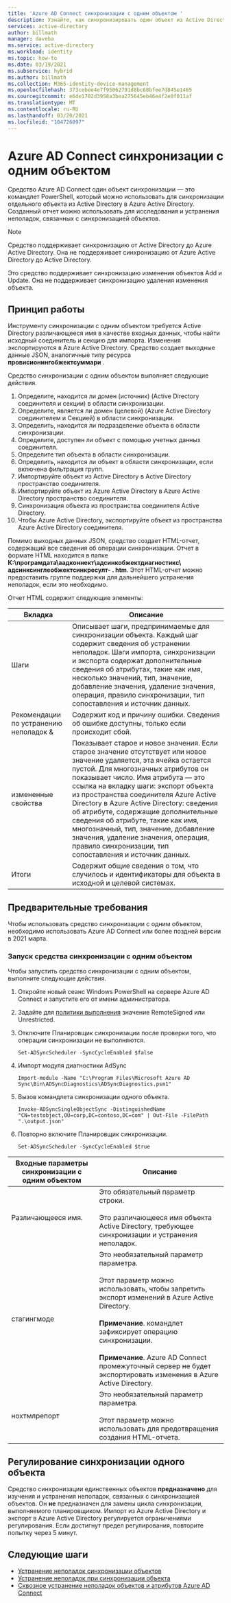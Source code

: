 ```yaml
---
title: 'Azure AD Connect синхронизации с одним объектом '
description: Узнайте, как синхронизировать один объект из Active Directory в Azure AD для устранения неполадок.
services: active-directory
author: billmath
manager: daveba
ms.service: active-directory
ms.workload: identity
ms.topic: how-to
ms.date: 03/19/2021
ms.subservice: hybrid
ms.author: billmath
ms.collection: M365-identity-device-management
ms.openlocfilehash: 373cebee4e7f95062791d8bc68bfee7d845e1465
ms.sourcegitcommit: e6de1702d3958a3bea275645eb46e4f2e0f011af
ms.translationtype: MT
ms.contentlocale: ru-RU
ms.lasthandoff: 03/20/2021
ms.locfileid: "104726097"
---
```

# <a name="azure-ad-connect-single-object-sync"></a>Azure AD Connect синхронизации с одним объектом 

Средство Azure AD Connect один объект синхронизации — это командлет PowerShell, который можно использовать для синхронизации отдельного объекта из Active Directory в Azure Active Directory. Созданный отчет можно использовать для исследования и устранения неполадок, связанных с синхронизацией объектов. 

> [!NOTE]
> Средство поддерживает синхронизацию от Active Directory до Azure Active Directory. Она не поддерживает синхронизацию от Azure Active Directory до Active Directory. 
>
> Это средство поддерживает синхронизацию изменения объектов Add и Update. Она не поддерживает синхронизацию удаления изменения объекта. 

## <a name="how-it-works"></a>Принцип работы
Инструменту синхронизации с одним объектом требуется Active Directory различающееся имя в качестве входных данных, чтобы найти исходный соединитель и секцию для импорта. Изменения экспортируются в Azure Active Directory. Средство создает выходные данные JSON, аналогичные типу ресурса **провисионингобжектсуммари** . 

Средство синхронизации с одним объектом выполняет следующие действия. 

 1. Определите, находится ли домен (источник) (Active Directory соединителя и секции) в области синхронизации. 
 2. Определите, является ли домен (целевой) (Azure Active Directory соединителем и Секцией) в области синхронизации. 
 3. Определить, находится ли подразделение объекта в области синхронизации. 
 4. Определите, доступен ли объект с помощью учетных данных соединителя. 
 5. Определите тип объекта в области синхронизации. 
 6. Определить, находится ли объект в области синхронизации, если включена фильтрация групп. 
 7. Импортируйте объект из Active Directory в Active Directory пространство соединителя. 
 8. Импортируйте объект из Azure Active Directory в Azure Active Directory пространство соединителя. 
 9. Синхронизация объекта из пространства соединителя Active Directory. 
 10. Чтобы Azure Active Directory, экспортируйте объект из пространства Azure Active Directory соединителя. 

Помимо выходных данных JSON, средство создает HTML-отчет, содержащий все сведения об операции синхронизации. Отчет в формате HTML находится в папке **К:\програмдата\аадконнект\адсинкобжектдиагностикс\ адсинксинглеобжектсинкресулт- <date> . htm**. Этот HTML-отчет можно предоставить группе поддержки для дальнейшего устранения неполадок, если это необходимо. 

Отчет HTML содержит следующие элементы: 

|Вкладка|Описание|
|-----|-----|
|Шаги|Описывает шаги, предпринимаемые для синхронизации объекта. Каждый шаг содержит сведения об устранении неполадок. Шаги импорта, синхронизации и экспорта содержат дополнительные сведения об атрибутах, такие как имя, несколько значений, тип, значение, добавление значения, удаление значения, операция, правило синхронизации, тип сопоставления и источник данных.| 
|Рекомендации по устранению неполадок &|Содержит код и причину ошибки. Сведения об ошибке доступны, только если происходит сбой.| 
|измененные свойства|Показывает старое и новое значения. Если старое значение отсутствует или новое значение удаляется, эта ячейка остается пустой. Для многозначных атрибутов он показывает число. Имя атрибута — это ссылка на вкладку шаги: экспорт объекта из пространства соединителя Azure Active Directory в Azure Active Directory: сведения об атрибуте, содержащие дополнительные сведения об атрибуте, такие как имя, многозначный, тип, значение, добавление значения, удаление значения, операция, правило синхронизации, тип сопоставления и источник данных.| 
|Итоги|Содержит общие сведения о том, что случилось и идентификаторы для объекта в исходной и целевой системах.| 

## <a name="prerequisites"></a>Предварительные требования 

Чтобы использовать средство синхронизации с одним объектом, необходимо использовать Azure AD Connect или более поздней версии в 2021 марта. 

### <a name="run-the-single-object-sync-tool"></a>Запуск средства синхронизации с одним объектом 

Чтобы запустить средство синхронизации с одним объектом, выполните следующие действия. 

 1. Откройте новый сеанс Windows PowerShell на сервере Azure AD Connect и запустите его от имени администратора. 

 2. Задайте для [политики выполнения](https://docs.microsoft.com/powershell/module/microsoft.powershell.security/set-executionpolicy) значение RemoteSigned или Unrestricted. 

 3. Отключите Планировщик синхронизации после проверки того, что операции синхронизации не выполняются. 

     `Set-ADSyncScheduler -SyncCycleEnabled $false` 

 4. Импорт модуля диагностики AdSync 

     `Import-module -Name "C:\Program Files\Microsoft Azure AD Sync\Bin\ADSyncDiagnostics\ADSyncDiagnostics.psm1"` 

 5. Вызов командлета синхронизации одного объекта. 

     `Invoke-ADSyncSingleObjectSync -DistinguishedName "CN=testobject,OU=corp,DC=contoso,DC=com" | Out-File -FilePath ".\output.json"` 

 6. Повторно включите Планировщик синхронизации. 

     `Set-ADSyncScheduler -SyncCycleEnabled $true`

|Входные параметры синхронизации с одним объектом|Описание| 
|-----|----|
|Различающееся имя.|Это обязательный параметр строки. </br></br>Это различающееся имя объекта Active Directory, требующее синхронизации и устранения неполадок.| 
|стагингмоде|Это необязательный параметр параметра.</br></br>Этот параметр можно использовать, чтобы запретить экспорт изменений в Azure Active Directory.</br></br>**Примечание**. командлет зафиксирует операцию синхронизации. </br></br>**Примечание**. Azure AD Connect промежуточный сервер не будет экспортировать изменения в Azure Active Directory.|
|нохтмлрепорт|Это необязательный параметр параметра.</br></br>Этот параметр можно использовать для предотвращения создания HTML-отчета. 

## <a name="single-object-sync-throttling"></a>Регулирование синхронизации одного объекта 

Средство синхронизации единственных объектов **предназначено** для изучения и устранения неполадок, связанных с синхронизацией объектов. Он **не** предназначен для замены цикла синхронизации, выполняемого планировщиком. Импорт из Azure Active Directory и экспорт в Azure Active Directory регулируется ограничениями регулирования. Если достигнут предел регулирования, повторите попытку через 5 минут. 

## <a name="next-steps"></a>Следующие шаги
- [Устранение неполадок синхронизации объектов](tshoot-connect-objectsync.md)
- [Устранение неполадок при синхронизации объекта](tshoot-connect-object-not-syncing.md)
- [Сквозное устранение неполадок объектов и атрибутов Azure AD Connect](https://docs.microsoft.com/troubleshoot/azure/active-directory/troubleshoot-aad-connect-objects-attributes)
